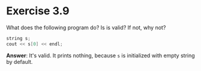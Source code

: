 # Exercise 3.9

What does the following program do? Is is valid? If not, why not?

```cpp
string s;
cout << s[0] << endl;
```

**Answer**: It's valid. It prints nothing, because `s` is initialized with empty string by default.